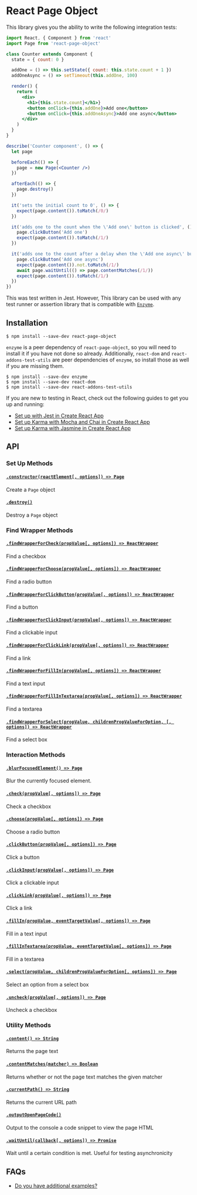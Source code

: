# React Page Object
This library gives you the ability to write the following integration tests:

```jsx
import React, { Component } from 'react'
import Page from 'react-page-object'

class Counter extends Component {
  state = { count: 0 }

  addOne = () => this.setState({ count: this.state.count + 1 })
  addOneAsync = () => setTimeout(this.addOne, 100)

  render() {
    return (
      <div>
        <h1>{this.state.count}</h1>}
        <button onClick={this.addOne}>Add one</button>
        <button onClick={this.addOneAsync}>Add one async</button>
      </div>
    )
  }
}

describe('Counter component', () => {
  let page

  beforeEach(() => {
    page = new Page(<Counter />)
  })

  afterEach(() => {
    page.destroy()
  })

  it('sets the initial count to 0', () => {
    expect(page.content()).toMatch(/0/)
  })

  it('adds one to the count when the \'Add one\' button is clicked', () => {
    page.clickButton('Add one')
    expect(page.content()).toMatch(/1/)
  })

  it('adds one to the count after a delay when the \'Add one async\' button is clicked', async () => {
    page.clickButton('Add one async')
    expect(page.content()).not.toMatch(/1/)
    await page.waitUntil(() => page.contentMatches(/1/))
    expect(page.content()).toMatch(/1/)
  })
})
```

This was test written in Jest. However, This library can be used with any test
runner or assertion library that is compatible with
[`Enzyme`](https://github.com/airbnb/enzyme).

## Installation

```
$ npm install --save-dev react-page-object
```

`enzyme` is a peer dependency of `react-page-object`, so you will need to
install it if you have not done so already. Additionally, `react-dom` and
`react-addons-test-utils` are peer dependencies of `enzyme`, so install those
as well if you are missing them.

```
$ npm install --save-dev enzyme
$ npm install --save-dev react-dom
$ npm install --save-dev react-addons-test-utils
```

If you are new to testing in React, check out the following guides to get you up and running:

* [Set up with Jest in Create React App](docs/faq/installation-jest.md)
* [Set up Karma with Mocha and Chai in Create React App](docs/faq/installation-karma-mocha-chai.md)
* [Set up Karma with Jasmine in Create React App](docs/faq/installation-karma-jasmine.md)

## API
### Set Up Methods
#### [`.constructor(reactElement[, options]) => Page`](docs/api/constructor.md)
Create a `Page` object

#### [`.destroy()`](docs/api/destroy.md)
Destroy a `Page` object

### Find Wrapper Methods
#### [`.findWrapperForCheck(propValue[, options]) => ReactWrapper`](docs/api/findWrapperForCheck.md)
Find a checkbox

#### [`.findWrapperForChoose(propValue[, options]) => ReactWrapper`](docs/api/findWrapperForChoose.md)
Find a radio button

#### [`.findWrapperForClickButton(propValue[, options]) => ReactWrapper`](docs/api/findWrapperForClickButton.md)
Find a button

#### [`.findWrapperForClickInput(propValue[, options]) => ReactWrapper`](docs/api/findWrapperForClickInput.md)
Find a clickable input

#### [`.findWrapperForClickLink(propValue[, options]) => ReactWrapper`](docs/api/findWrapperForClickLink.md)
Find a link

#### [`.findWrapperForFillIn(propValue[, options]) => ReactWrapper`](docs/api/findWrapperForFillIn.md)
Find a text input

#### [`.findWrapperForFillInTextarea(propValue[, options]) => ReactWrapper`](docs/api/findWrapperForFillInTextarea.md)
Find a textarea

#### [`.findWrapperForSelect(propValue, childrenPropValueForOption, [, options]) => ReactWrapper`](docs/api/findWrapperForSelect.md)
Find a select box

### Interaction Methods
#### [`.blurFocusedElement() => Page`](docs/api/blurFocusedElement.md)
Blur the currently focused element.

#### [`.check(propValue[, options]) => Page`](docs/api/check.md)
Check a checkbox

#### [`.choose(propValue[, options]) => Page`](docs/api/choose.md)
Choose a radio button

#### [`.clickButton(propValue[, options]) => Page`](docs/api/clickButton.md)
Click a button

#### [`.clickInput(propValue[, options]) => Page`](docs/api/clickInput.md)
Click a clickable input

#### [`.clickLink(propValue[, options]) => Page`](docs/api/clickLink.md)
Click a link

#### [`.fillIn(propValue, eventTargetValue[, options]) => Page`](docs/api/fillIn.md)
Fill in a text input

#### [`.fillInTextarea(propValue, eventTargetValue[, options]) => Page`](docs/api/fillInTextarea.md)
Fill in a textarea

#### [`.select(propValue, childrenPropValueForOption[, options]) => Page`](docs/api/select.md)
Select an option from a select box

#### [`.uncheck(propValue[, options]) => Page`](docs/api/uncheck.md)
Uncheck a checkbox

### Utility Methods
#### [`.content() => String`](docs/api/content.md)
Returns the page text

#### [`.contentMatches(matcher) => Boolean`](docs/api/contentMatches.md)
Returns whether or not the page text matches the given matcher

#### [`.currentPath() => String`](docs/api/currentPath.md)
Returns the current URL path

#### [`.outputOpenPageCode()`](docs/api/outputOpenPageCode.md)
Output to the console a code snippet to view the page HTML

#### [`.waitUntil(callback[, options]) => Promise`](docs/api/waitUntil.md)
Wait until a certain condition is met. Useful for testing asynchronicity

## FAQs
* [Do you have additional examples?](docs/faq/do-you-have-additional-examples.md)
